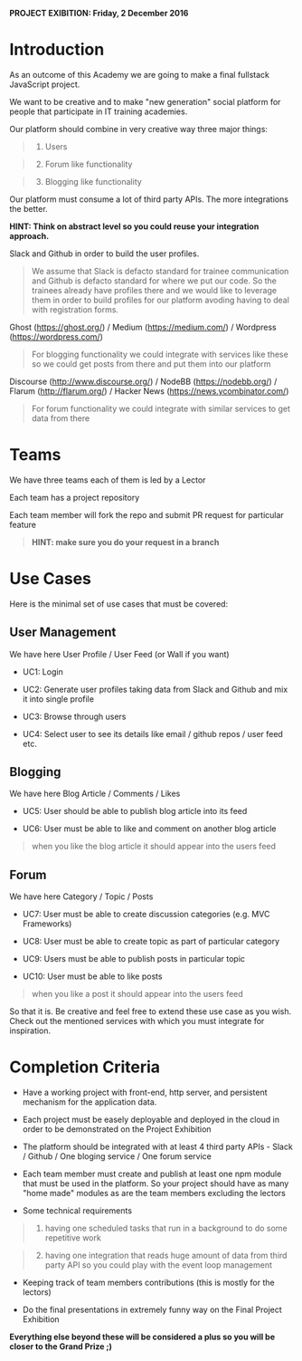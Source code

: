 **PROJECT EXIBITION: Friday, 2 December 2016**

# Introduction 

As an outcome of this Academy we are going to make a final fullstack JavaScript project. 

We want to be creative and to make "new generation" social platform for people that participate in IT training academies.

Our platform should combine in very creative way three major things:

> 1. Users

> 2. Forum like functionality 

> 3. Blogging like functionality

Our platform must consume a lot of third party APIs. The more integrations the better. 

**HINT: Think on abstract level so you could reuse your integration approach.**

Slack and Github in order to build the user profiles. 

> We assume that Slack is defacto standard for trainee communication and Github is defacto standard for where we put our code. So the trainees already have profiles there and we would like to leverage them in order to build profiles for our platform avoding having to deal with registration forms.

Ghost (https://ghost.org/) / Medium (https://medium.com/) / Wordpress (https://wordpress.com/)

> For blogging functionality we could integrate with services like these so we could get posts from there and put them into our platform

Discourse (http://www.discourse.org/) / NodeBB (https://nodebb.org/) / Flarum (http://flarum.org/) / Hacker News (https://news.ycombinator.com/)

> For forum functionality we could integrate with similar services to get data from there


# Teams 

We have three teams each of them is led by a Lector

Each team has a project repository

Each team member will fork the repo and submit PR request for particular feature 

> **HINT: make sure you do your request in a branch**


# Use Cases 

Here is the minimal set of use cases that must be covered:

## User Management 

We have here User Profile / User Feed (or Wall if you want)

* UC1: Login 

* UC2: Generate user profiles taking data from Slack and Github and mix it into single profile

* UC3: Browse through users 

* UC4: Select user to see its details like email / github repos / user feed etc.

## Blogging 

We have here Blog Article / Comments / Likes

* UC5: User should be able to publish blog article into its feed

* UC6: User must be able to like and comment on another blog article

> when you like the blog article it should appear into the users feed 

## Forum

We have here Category / Topic / Posts 

* UC7: User must be able to create discussion categories (e.g. MVC Frameworks)

* UC8: User must be able to create topic as part of particular category

* UC9: Users must be able to publish posts in particular topic

* UC10: User must be able to like posts

> when you like a post it should appear into the users feed 


So that it is. Be creative and feel free to extend these use case as you wish. Check out the mentioned services with which you must integrate for inspiration.


# Completion Criteria

* Have a working project with front-end, http server, and persistent mechanism for the application data.

* Each project must be easely deployable and deployed in the cloud in order to be demonstrated on the Project Exhibition

* The platform should be integrated with at least 4 third party APIs - Slack / Github / One bloging service / One forum service

* Each team member must create and publish at least one npm module that must be used in the platform. So your project should have as many "home made" modules as are the team members excluding the lectors

* Some technical requirements 

> 1) having one scheduled tasks that run in a background to do some repetitive work

> 2) having one integration that reads huge amount of data from third party API so you could play with the event loop management  

* Keeping track of team members contributions (this is mostly for the lectors)

* Do the final presentations in extremely funny way on the Final Project Exhibition


**Everything else beyond these will be considered a plus so you will be closer to the Grand Prize ;)**
